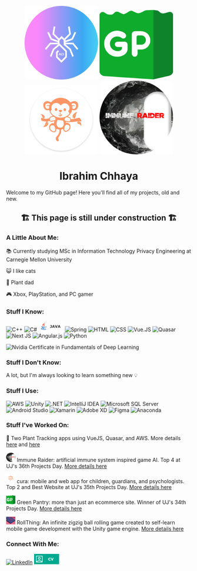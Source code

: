 <p align="center">
      <img width="200" src="2021ADLogo.png">
      <img width="200" src="GP_Logo.png">
      <img width="200" src="curaMonkeyBody.png">
      <img width="200" src="ImmuneRaiderLogo1 1.png">
</p>

<h1 align="center">
  Ibrahim Chhaya
</h1>

Welcome to my GitHub page! Here you'll find all of my projects, old and new.

<h2 align="center">
  🏗️ This page is still under construction 🏗️
</h2>

### A Little About Me:

📚 Currently studying MSc in Information Technology Privacy Engineering at Carnegie Mellon University

😺 I like cats

🌱 Plant dad

🎮 Xbox, PlayStation, and PC gamer

### Stuff I Know:
![C++](https://img.shields.io/badge/C++-00599C.svg?style=for-the-badge&logo=C++&logoColor=white)
![C#](https://img.shields.io/badge/C%20Sharp-239120.svg?style=for-the-badge&logo=C-Sharp&logoColor=white)
![Java](/Java.png)
![Spring](https://img.shields.io/badge/spring-%236DB33F.svg?style=for-the-badge&logo=spring&logoColor=white)
![HTML](https://img.shields.io/badge/HTML5-E34F26.svg?style=for-the-badge&logo=HTML5&logoColor=white)
![CSS](https://img.shields.io/badge/CSS3-1572B6.svg?style=for-the-badge&logo=CSS3&logoColor=white)
![Vue.JS](https://img.shields.io/badge/Vue.js-4FC08D.svg?style=for-the-badge&logo=vuedotjs&logoColor=white)
![Quasar](https://img.shields.io/badge/Quasar-16B7FB?style=for-the-badge&logo=quasar&logoColor=black)
![Next JS](https://img.shields.io/badge/Next-black?style=for-the-badge&logo=next.js&logoColor=white)
![Angular.js](https://img.shields.io/badge/angular.js-%23E23237.svg?style=for-the-badge&logo=angularjs&logoColor=white)
![Python](https://img.shields.io/badge/Python-3776AB.svg?style=for-the-badge&logo=Python&logoColor=white)

![Nvidia](https://img.shields.io/badge/NVIDIA-76B900.svg?style=for-the-badge&logo=NVIDIA&logoColor=white) Certificate in Fundamentals of Deep Learning



### Stuff I Don't Know:
A lot, but I'm always looking to learn something new 💡

### Stuff I Use:
![AWS](https://img.shields.io/badge/AWS-%23FF9900.svg?style=for-the-badge&logo=amazon-aws&logoColor=white)
![Unity](https://img.shields.io/badge/Unity-FFFFFF.svg?style=for-the-badge&logo=Unity&logoColor=black)
![.NET](https://img.shields.io/badge/.NET-512BD4.svg?style=for-the-badge&logo=dotnet&logoColor=white)
![IntelliJ IDEA](https://img.shields.io/badge/IntelliJIDEA-000000.svg?style=for-the-badge&logo=intellij-idea&logoColor=white)
![Microsoft SQL Server](https://img.shields.io/badge/Microsoft%20SQL%20Server-CC2927.svg?style=for-the-badge&logo=Microsoft-SQL-Server&logoColor=white)
![Android Studio](https://img.shields.io/badge/Android%20Studio-3DDC84.svg?style=for-the-badge&logo=Android-Studio&logoColor=white)
![Xamarin](https://img.shields.io/badge/Xamarin-3498DB.svg?style=for-the-badge&logo=Xamarin&logoColor=white)
![Adobe XD](https://img.shields.io/badge/Adobe%20XD-FF61F6.svg?style=for-the-badge&logo=Adobe-XD&logoColor=white)
![Figma](https://img.shields.io/badge/Figma-F24E1E.svg?style=for-the-badge&logo=Figma&logoColor=white)
![Anaconda](https://img.shields.io/badge/Anaconda-44A833.svg?style=for-the-badge&logo=Anaconda&logoColor=white)

### Stuff I've Worked On:
🌱 Two Plant Tracking apps using VueJS, Quasar, and AWS. More details [here](https://github.com/IbrahimChhaya/VueJS-Plant-App-AWS) and [here](https://github.com/IbrahimChhaya/QuasarPlantApp)

<img width="25" src="ImmuneRaiderLogo1 1.png"> Immune Raider: artificial immune system inspired game AI. Top 4 at UJ's 36th Projects Day. [More details here](https://github.com/IbrahimChhaya/ImmuneSystemGame)

<img width="25" src="curaMonkeyBody.png"> cura: mobile and web app for children, guardians, and psychologists. Top 2 and Best Website at UJ's 35th Projects Day. [More details here](https://github.com/IbrahimChhaya/cura)

<img width="25" src="GP_Logo.png"> Green Pantry: more than just an ecommerce site. Winner of UJ's 34th Projects Day. [More details here](https://github.com/IbrahimChhaya/GreenPantry)

<img width="25" src="RollThingLogo.png"> RollThing: An infinite zigzig ball rolling game created to self-learn mobile game development with the Unity game engine. [More details here](https://github.com/IbrahimChhaya/RollThing)

### Connect With Me:
[![LinkedIn](https://img.shields.io/badge/LinkedIn-0A66C2.svg?style=for-the-badge&logo=LinkedIn&logoColor=white)](https://www.linkedin.com/in/ibrahimchhaya/)
[![CV](/MyCV.png)](/Resume.pdf)
